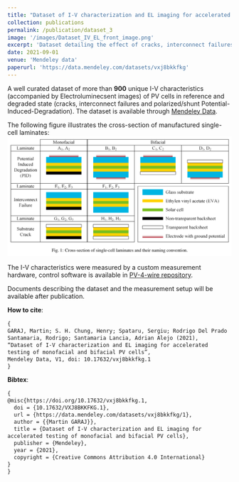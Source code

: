 ```yaml
---
title: "Dataset of I-V characterization and EL imaging for accelerated testing of monofacial and bifacial PV cells"
collection: publications
permalink: /publication/dataset_3
image: '/images/Dataset_IV_EL_front_image.png'
excerpt: 'Dataset detailing the effect of cracks, interconnect failures and Potential-Induced-Degradation (polarized and shunt PID) on performance of monofacial and bifacial PV cells.'
date: 2021-09-01
venue: 'Mendeley data'
paperurl: 'https://data.mendeley.com/datasets/vxj8bkkfkg'
---
```


A well curated dataset of more than **900** unique I-V characteristics (accompanied by Electroluminecsent images) of PV cells in reference and degraded state (cracks, interconnect failures and polarized/shunt Potential-Induced-Degradation). The dataset is available through [Mendeley Data](https://data.mendeley.com/datasets/vxj8bkkfkg).

The following figure illustrates the cross-section of manufactured single-cell laminates:
![Dataset_IV_EL_samples](/images/Dataset_IV_EL_samples.png)

The I-V characteristics were measured by a custom measurement hardware, control software is available in [PV-4-wire repository](https://github.com/martin-garaj/PV-4-wire).

Documents describing the dataset and the measurement setup will be available after publication.

**How to cite**:
```text:
{
GARAJ, Martin; S. H. Chung, Henry; Spataru, Sergiu; Rodrigo Del Prado Santamaria, Rodrigo; Santamaria Lancia, Adrian Alejo (2021), 
“Dataset of I-V characterization and EL imaging for accelerated testing of monofacial and bifacial PV cells”, 
Mendeley Data, V1, doi: 10.17632/vxj8bkkfkg.1
}
```

**Bibtex**:
```text:
{
@misc{https://doi.org/10.17632/vxj8bkkfkg.1,
  doi = {10.17632/VXJ8BKKFKG.1},
  url = {https://data.mendeley.com/datasets/vxj8bkkfkg/1},
  author = {{Martin GARAJ}},
  title = {Dataset of I-V characterization and EL imaging for accelerated testing of monofacial and bifacial PV cells},
  publisher = {Mendeley},
  year = {2021},
  copyright = {Creative Commons Attribution 4.0 International}
}
}
```
